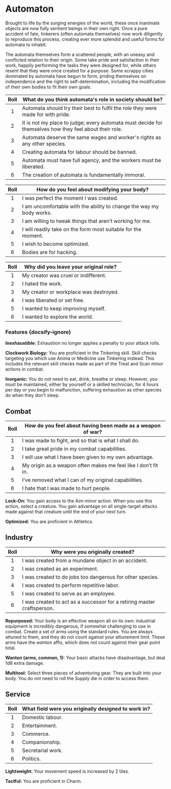 # Automaton

Brought to life by the surging energies of the world, these once inanimate objects are now fully sentient beings in their own right. Once a pure accident of fate, tinkerers (often automata themselves) now work diligently to reproduce this process, creating ever more splendid and useful forms for automata to inhabit.

The automata themselves form a scattered people, with an uneasy and conflicted relation to their origin. Some take pride and satisfaction in their work, happily performing the tasks they were designed for, while others resent that they were once created for a purpose. Some scrappy cities dominated by automata have begun to form, priding themselves on independence and the right to self-determination, including the modification of their own bodies to fit their own goals.

<div class="side-panel">

| Roll | What do you think automata's role in society should be?                                                |
| :--: | ------------------------------------------------------------------------------------------------------ |
|  1   | Automata should try their best to fulfil the role they were made for with pride.                       |
|  2   | It is not my place to judge; every automata must decide for themselves how they feel about their role. |
|  3   | Automata deserve the same wages and worker's rights as any other species.                              |
|  4   | Creating automata for labour should be banned.                                                         |
|  5   | Automata must have full agency, and the workers must be liberated.                                     |
|  6   | The creation of automata is fundamentally immoral.                                                     |

| Roll | How do you feel about modifying your body?                           |
| :--: | -------------------------------------------------------------------- |
|  1   | I was perfect the moment I was created.                              |
|  2   | I am uncomfortable with the ability to change the way my body works. |
|  3   | I am willing to tweak things that aren’t working for me.             |
|  4   | I will readily take on the form most suitable for the moment.        |
|  5   | I wish to become optimized.                                          |
|  6   | Bodies are for hacking.                                              |

| Roll | Why did you leave your original role?  |
| :--: | -------------------------------------- |
|  1   | My creator was cruel or indifferent.   |
|  2   | I hated the work.                      |
|  3   | My creator or workplace was destroyed. |
|  4   | I was liberated or set free.           |
|  5   | I wanted to keep improving myself.     |
|  6   | I wanted to explore the world.         |

</div>

### Features {docsify-ignore}

**Inexhaustible:** Exhaustion no longer applies a penalty to your attack rolls.

**Clockwork Biology:** You are proficient in the Tinkering skill. Skill checks targeting you which use Anima or Medicine use Tinkering instead. This includes the relevant skill checks made as part of the Treat and Scan minor actions in combat.

**Inorganic:** You do not need to eat, drink, breathe or sleep. However, you must be maintained, either by yourself or a skilled technician, for 4 hours per day or you begin to malfunction, suffering exhaustion as other species do when they don’t sleep.

## Combat

| Roll | How do you feel about having been made as a weapon of war?     |
| :--: | -------------------------------------------------------------- |
|  1   | I was made to fight, and so that is what I shall do.           |
|  2   | I take great pride in my combat capabilities.                  |
|  3   | I will use what I have been given to my own advantage.         |
|  4   | My origin as a weapon often makes me feel like I don’t fit in. |
|  5   | I’ve removed what I can of my original capabilities.           |
|  6   | I hate that I was made to hurt people.                         |

**Lock-On:** You gain access to the Aim minor action. When you use this action, select a creature. You gain advantage on all single-target attacks made against that creature until the end of your next turn.

**Optimized:** You are proficient in Athletics.

## Industry

| Roll | Why were you originally created?                                        |
| :--: | ----------------------------------------------------------------------- |
|  1   | I was created from a mundane object in an accident.                     |
|  2   | I was created as an experiment.                                         |
|  3   | I was created to do jobs too dangerous for other species.               |
|  4   | I was created to perform repetitive labor.                              |
|  5   | I was created to serve as an employee.                                  |
|  6   | I was created to act as a successor for a retiring master craftsperson. |

**Repurposed:** Your body is an effective weapon all on its own: industrial equipment is incredibly dangerous, if somewhat challenging to use in combat. Create a set of arms using the standard rules. You are always attuned to them, and they do not count against your attunement limit. These arms have the _wanton_ affix, which does not count against their gear point total.

<div class="inline-box">

**Wanton (arms, common, 1):** Your basic attacks have disadvantage, but deal 1d8 extra damage.

</div>

**Multitool:** Select three pieces of adventuring gear. They are built into your body. You do not need to roll the Supply die in order to access them.

## Service

| Roll | What field were you originally designed to work in? |
| :--: | --------------------------------------------------- |
|  1   | Domestic labour.                                    |
|  2   | Entertainment.                                      |
|  3   | Commerce.                                           |
|  4   | Companionship.                                      |
|  5   | Secretarial work.                                   |
|  6   | Politics.                                           |

**Lightweight:** Your movement speed is increased by 2 tiles.

**Tactful:** You are proficient in Charm.
